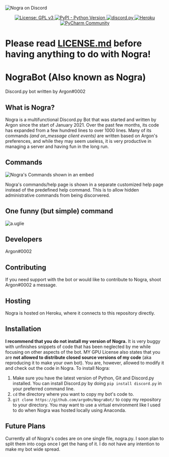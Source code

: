 ![Nogra on Discord](https://i.imgur.com/wOmBZdk.png)

<p align="center">
  <a href="https://www.gnu.org/licenses/gpl-3.0">
    <img src="https://img.shields.io/badge/License-GPLv3-blue.svg" alt="License: GPL v3">
  </a>
  <a href="https://www.python.org/downloads/">
    <img alt="PyPI - Python Version" src="https://img.shields.io/pypi/pyversions/Red-Discordbot">
  </a>
  <a href="https://github.com/Rapptz/discord.py/">
     <img src="https://img.shields.io/badge/discord-py-blue.svg" alt="discord.py">
  </a>
  <a href="https://heroku.com">
    <img src="https://heroku-badge.herokuapp.com/?app=heroku-badge" alt="Heroku">
  </a>
  <a href='https://www.jetbrains.com/pycharm/'>
      <img src='https://img.shields.io/badge/IDLE-PyCharm-18d68c' alt='PyCharm Community' />
  </a>
</p>

# Please read <a href="https://github.com/argo0n/NograBot/blob/ec369f74af96f986ed71530b269585a0d0f1881d/LICENSE.md">LICENSE.md</a> before having anything to do with Nogra!
# NograBot (Also known as Nogra)

Discord.py bot written by Argon#0002

## What is Nogra?
Nogra is a multifunctional Discord.py Bot that was started and written by Argon since the start of January 2021. Over the past few months, its code has expanded from a few hundred lines to over 1000 lines. Many of its commands *(and on_message client events)* are written based on Argon's preferences, and while they may seem useless, it is very productive in managing a server and having fun in the long run.

## Commands
![Nogra's Commands shown in an embed](https://i.imgur.com/RmxVdTP.png)

Nogra's commands/help page is shown in a separate customized help page instead of the predefined help command. This is to allow hidden administrative commands from being discorvered. 

## One funny (but simple) command

![a.uglie](https://i.ibb.co/9ws8PTN/nograexample.gif)
## Developers
Argon#0002

## Contributing
If you need support with the bot or would like to contribute to Nogra, shoot Argon#0002 a message.

## Hosting
Nogra is hosted on Heroku, where it connects to this repository directly. 

## Installation
**I recommend that you do not install my version of Nogra.** It is very buggy with unfinishes snippets of code that has been neglected by me while focusing on other aspects of the bot. MY GPU License also states that you are **not allowed to distribute closed source versions of my code** (aka reproducing it to make your own bot). You are, however, allowed to modify it and check out the code in Nogra.
To install Nogra:
  1. Make sure you have the latest version of Python, Git and Discord.py installed. You can install Discord.py by doing `pip install discord.py` in your preferred command line.
  2. `cd` the directory where you want to copy my bot's code to.
  3. `git clone https://github.com/argo0n/NograBot/` to copy my repository to your directory.
  You may want to use a virtual environment like I used to do when Nogra was hosted locally using Anaconda.
  
 ## Future Plans
 Currently all of Nogra's codes are on one single file, nogra.py. I soon plan to split them into cogs once I get the hang of it. I do not have any intention to make my bot wide spread.
